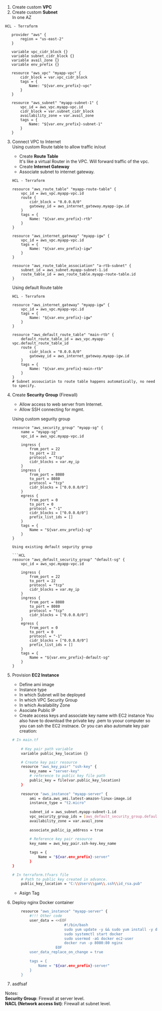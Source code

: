 1. Create custom **VPC**
2. Create custom **Subnet**  
    In one AZ
 ```HCL
HCL - Terraform

    provider "aws" {
        region = "us-east-2"
    }

    variable vpc_cidr_block {}
    variable subnet_cidr_block {}
    variable avail_zone {}
    variable env_prefix {}
    
    resource "aws_vpc" "myapp-vpc" {
        cidr_block = var.vpc_cidr_block
        tags = {
            Name: "${var.env_prefix}-vpc"
        }
    }
    
    resource "aws_subnet" "myapp-subnet-1" {
        vpc_id = aws_vpc.myapp-vpc.id
        cidr_block = var.subnet_cidr_block
        availability_zone = var.avail_zone
        tags = {
            Name: "${var.env_prefix}-subnet-1"
        }
    }
 ```
3. Connect VPC to Internet  
   Using custom Route table to allow traffic in/out
   * Create **Route Table**  
   It's like a virtual Router in the VPC. Will forward traffic of the vpc.
   * Create **Internet Gateway**
   * Associate subnet to internet gateway.

    ```HCL
    HCL - Terraform

    resource "aws_route_table" "myapp-route-table" {
        vpc_id = aws_vpc.myapp-vpc.id
        route {
            cidr_block = "0.0.0.0/0"
            gateway_id = aws_internet_gateway.myapp-igw.id
        }
        tags = {
            Name: "${var.env_prefix}-rtb"
        }
    }

    resource "aws_internet_gateway" "myapp-igw" {
        vpc_id = aws_vpc.myapp-vpc.id
        tags = {
            Name: "${var.env_prefix}-igw"
        }
    }

    resource "aws_route_table_association" "a-rtb-subnet" {
        subnet_id = aws_subnet.myapp-subnet-1.id
        route_table_id = aws_route_table.myapp-route-table.id
    }
    ```
    Using default Route table   
    ```HCL
    HCL - Terraform
    
    resource "aws_internet_gateway" "myapp-igw" {
        vpc_id = aws_vpc.myapp-vpc.id
        tags = {
            Name: "${var.env_prefix}-igw"
        }
    }

    resource "aws_default_route_table" "main-rtb" {
        default_route_table_id = aws_vpc.myapp-vpc.default_route_table_id
        route {
            cidr_block = "0.0.0.0/0"
            gateway_id = aws_internet_gateway.myapp-igw.id
        }
        tags = {
            Name: "${var.env_prefix}-main-rtb"
        }
    }
    # Subnet assouciatin to route table happens automatically, no need to specify.    
    ```

4. Create **Security Group** (Firewall)
   * Allow access to web server from Internet.
   * Allow SSH connecting for mgmt.

    Using custom segurity group
    ```HCL
    resource "aws_security_group" "myapp-sg" {
        name = "myapp-sg"
        vpc_id = aws_vpc.myapp-vpc.id

        ingress {
            from_port = 22
            to_port = 22
            protocol = "tcp"
            cidr_blocks = var.my_ip
        }
        ingress {
            from_port = 8080
            to_port = 8080
            protocol = "tcp"
            cidr_blocks = ["0.0.0.0/0"]
        }
        egress {
            from_port = 0
            to_port = 0
            protocol = "-1"
            cidr_blocks = ["0.0.0.0/0"]
            prefix_list_ids = []
        }
        tags = {
            Name = "${var.env_prefix}-sg"
        }   
    }

    Using existing default segurity group
        
    ```HCL
    resource "aws_default_security_group" "default-sg" {
        vpc_id = aws_vpc.myapp-vpc.id

        ingress {
            from_port = 22
            to_port = 22
            protocol = "tcp"
            cidr_blocks = var.my_ip
        }
        ingress {
            from_port = 8080
            to_port = 8080
            protocol = "tcp"
            cidr_blocks = ["0.0.0.0/0"]
        }
        egress {
            from_port = 0
            to_port = 0
            protocol = "-1"
            cidr_blocks = ["0.0.0.0/0"]
            prefix_list_ids = []
        }
        tags = {
            Name = "${var.env_prefix}-default-sg"
        }   
    }
    ```

5. Provision **EC2 Instance**
   * Define ami image
   * Instance type
   * In which Subnet will be deployed
   * In which VPC Security Group
   * In which Availability Zone
   * Asociate Public IP
   * Create access keys and associate key name with EC2 instance
    You also have to download the private key .pem to yoour computer so you can ssh the EC2 instnace.
    Or you can also automate key pair creation:

    ```bash
    # In main.tf
        
        # Key pair path variable
        variable public_key_location {}

        # Create key pair resource
        resource "aws_key_pair" "ssh-key" {
            key_name = "server-key"
            # reference to public key file path
            public_key = file(var.public_key_location)
        }
        
        resource "aws_instance" "myapp-server" {
            ami = data.aws_ami.latest-amazon-linux-image.id
            instance_type = "t2.micro"
            
            subnet_id = aws_subnet.myapp-subnet-1.id            
            vpc_security_group_ids = [aws_default_security_group.default-sg.id]
            availability_zone = var.avail_zone
            
            associate_public_ip_address = true
            
            # Reference key pair resource
            key_name = aws_key_pair.ssh-key.key_name

            tags = {
                Name = "${var.env_prefix}-server"
            }
    }

    # In terraform.tfvars file
        # Path to public key created in advance.
        public_key_location = "C:\\Users\\gam\\.ssh\\id_rsa.pub"
    ```
    * Asign Tag

6. Deploy nginx Docker container   
   
    ```bash
        resource "aws_instance" "myapp-server" {
            #!!! Other code
            user_data = <<EOF
                            #!/bin/bash
                            sudo yum update -y && sudo yum install -y docker
                            sudo systemctl start docker
                            sudo usermod -aG docker ec2-user
                            docker run -p 8080:80 nginx
                        EOF
            user_data_replace_on_change = true
            
            tags = {
                Name = "${var.env_prefix}-server"
            }
        }
    ```

7. asdfsaf

Notes:  
**Security Group**: Firewall at server level.  
**NACL (Network access list)**: Firewall at subnet level.